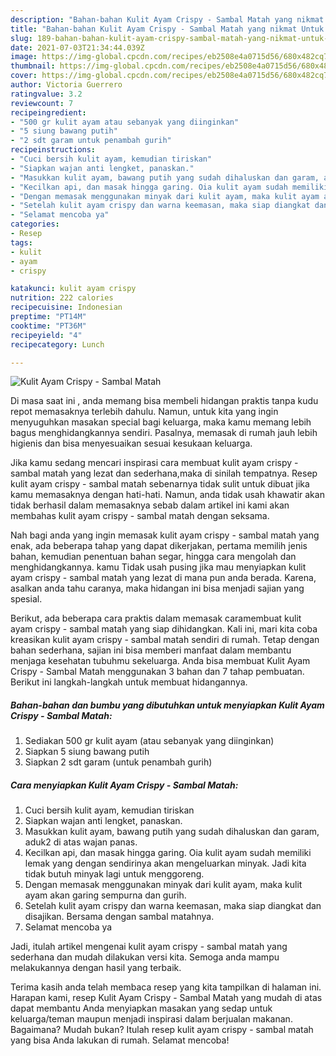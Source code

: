 ```yaml
---
description: "Bahan-bahan Kulit Ayam Crispy - Sambal Matah yang nikmat Untuk Jualan"
title: "Bahan-bahan Kulit Ayam Crispy - Sambal Matah yang nikmat Untuk Jualan"
slug: 189-bahan-bahan-kulit-ayam-crispy-sambal-matah-yang-nikmat-untuk-jualan
date: 2021-07-03T21:34:44.039Z
image: https://img-global.cpcdn.com/recipes/eb2508e4a0715d56/680x482cq70/kulit-ayam-crispy-sambal-matah-foto-resep-utama.jpg
thumbnail: https://img-global.cpcdn.com/recipes/eb2508e4a0715d56/680x482cq70/kulit-ayam-crispy-sambal-matah-foto-resep-utama.jpg
cover: https://img-global.cpcdn.com/recipes/eb2508e4a0715d56/680x482cq70/kulit-ayam-crispy-sambal-matah-foto-resep-utama.jpg
author: Victoria Guerrero
ratingvalue: 3.2
reviewcount: 7
recipeingredient:
- "500 gr kulit ayam atau sebanyak yang diinginkan"
- "5 siung bawang putih"
- "2 sdt garam untuk penambah gurih"
recipeinstructions:
- "Cuci bersih kulit ayam, kemudian tiriskan"
- "Siapkan wajan anti lengket, panaskan."
- "Masukkan kulit ayam, bawang putih yang sudah dihaluskan dan garam, aduk2 di atas wajan panas."
- "Kecilkan api, dan masak hingga garing. Oia kulit ayam sudah memiliki lemak yang dengan sendirinya akan mengeluarkan minyak. Jadi kita tidak butuh minyak lagi untuk menggoreng."
- "Dengan memasak menggunakan minyak dari kulit ayam, maka kulit ayam akan garing sempurna dan gurih."
- "Setelah kulit ayam crispy dan warna keemasan, maka siap diangkat dan disajikan. Bersama dengan sambal matahnya."
- "Selamat mencoba ya"
categories:
- Resep
tags:
- kulit
- ayam
- crispy

katakunci: kulit ayam crispy 
nutrition: 222 calories
recipecuisine: Indonesian
preptime: "PT14M"
cooktime: "PT36M"
recipeyield: "4"
recipecategory: Lunch

---
```



![Kulit Ayam Crispy - Sambal Matah](https://img-global.cpcdn.com/recipes/eb2508e4a0715d56/680x482cq70/kulit-ayam-crispy-sambal-matah-foto-resep-utama.jpg)

Di masa  saat ini , anda memang bisa membeli hidangan praktis tanpa kudu repot memasaknya terlebih dahulu. Namun, untuk kita yang ingin menyuguhkan masakan special bagi keluarga, maka kamu memang lebih bagus menghidangkannya sendiri. Pasalnya, memasak di rumah jauh lebih higienis dan bisa menyesuaikan sesuai kesukaan keluarga.

Jika kamu sedang mencari inspirasi cara membuat kulit ayam crispy - sambal matah yang lezat dan sederhana,maka di sinilah tempatnya. Resep kulit ayam crispy - sambal matah  sebenarnya tidak sulit untuk dibuat jika kamu memasaknya dengan hati-hati. Namun, anda tidak usah khawatir akan tidak berhasil dalam memasaknya 
sebab dalam artikel ini kami akan membahas kulit ayam crispy - sambal matah dengan seksama.  



Nah bagi anda yang ingin memasak kulit ayam crispy - sambal matah yang enak, ada beberapa tahap yang dapat dikerjakan, pertama memilih jenis bahan, kemudian penentuan bahan segar, hingga cara mengolah dan menghidangkannya. kamu Tidak usah pusing jika mau menyiapkan kulit ayam crispy - sambal matah yang lezat di mana pun anda berada. Karena, asalkan anda  tahu caranya, maka hidangan ini bisa menjadi sajian yang spesial.

Berikut, ada beberapa cara praktis  dalam memasak caramembuat kulit ayam crispy - sambal matah yang siap dihidangkan. Kali ini, mari kita coba kreasikan kulit ayam crispy - sambal matah sendiri di rumah. Tetap dengan bahan sederhana, sajian ini bisa memberi manfaat dalam membantu menjaga kesehatan tubuhmu sekeluarga. Anda bisa membuat Kulit Ayam Crispy - Sambal Matah menggunakan 3 bahan dan 7 tahap pembuatan. Berikut ini langkah-langkah untuk membuat hidangannya.

<!--inarticleads1-->

##### Bahan-bahan dan bumbu yang dibutuhkan untuk menyiapkan Kulit Ayam Crispy - Sambal Matah:

1. Sediakan 500 gr kulit ayam (atau sebanyak yang diinginkan)
1. Siapkan 5 siung bawang putih
1. Siapkan 2 sdt garam (untuk penambah gurih)




<!--inarticleads2-->

##### Cara menyiapkan Kulit Ayam Crispy - Sambal Matah:

1. Cuci bersih kulit ayam, kemudian tiriskan
1. Siapkan wajan anti lengket, panaskan.
1. Masukkan kulit ayam, bawang putih yang sudah dihaluskan dan garam, aduk2 di atas wajan panas.
1. Kecilkan api, dan masak hingga garing. Oia kulit ayam sudah memiliki lemak yang dengan sendirinya akan mengeluarkan minyak. Jadi kita tidak butuh minyak lagi untuk menggoreng.
1. Dengan memasak menggunakan minyak dari kulit ayam, maka kulit ayam akan garing sempurna dan gurih.
1. Setelah kulit ayam crispy dan warna keemasan, maka siap diangkat dan disajikan. Bersama dengan sambal matahnya.
1. Selamat mencoba ya




Jadi, itulah artikel mengenai  kulit ayam crispy - sambal matah  yang sederhana dan mudah dilakukan versi kita. Semoga anda mampu melakukannya dengan hasil yang terbaik. 

Terima kasih anda telah membaca resep yang kita tampilkan di halaman ini. Harapan kami, resep  Kulit Ayam Crispy - Sambal Matah yang mudah di atas dapat membantu Anda menyiapkan masakan yang sedap untuk keluarga/teman maupun menjadi inspirasi dalam berjualan makanan. Bagaimana? Mudah bukan? Itulah resep kulit ayam crispy - sambal matah yang bisa Anda lakukan di rumah. Selamat mencoba!

